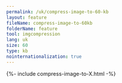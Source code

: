 ```yaml
---
permalink: /uk/compress-image-to-60-kb
layout: feature
fileName: compress-image-to-60kb
folderName: feature
tool: imgcompression
lang: uk
size: 60
type: kb
nointernationalization: true
---
```

{%- include compress-image-to-X.html -%}       
